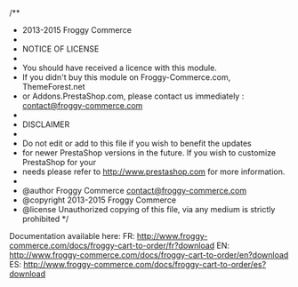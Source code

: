 /**
 * 2013-2015 Froggy Commerce
 *
 * NOTICE OF LICENSE
 *
 * You should have received a licence with this module.
 * If you didn't buy this module on Froggy-Commerce.com, ThemeForest.net
 * or Addons.PrestaShop.com, please contact us immediately : contact@froggy-commerce.com
 *
 * DISCLAIMER
 *
 * Do not edit or add to this file if you wish to benefit the updates
 * for newer PrestaShop versions in the future. If you wish to customize PrestaShop for your
 * needs please refer to http://www.prestashop.com for more information.
 *
 * @author    Froggy Commerce <contact@froggy-commerce.com>
 * @copyright 2013-2015 Froggy Commerce
 * @license   Unauthorized copying of this file, via any medium is strictly prohibited
 */

 Documentation available here:
 FR: http://www.froggy-commerce.com/docs/froggy-cart-to-order/fr?download
 EN: http://www.froggy-commerce.com/docs/froggy-cart-to-order/en?download
 ES: http://www.froggy-commerce.com/docs/froggy-cart-to-order/es?download

